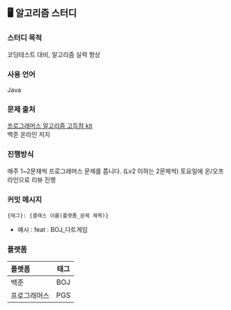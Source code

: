 ## 🖥️ 알고리즘 스터디

### 스터디 목적
코딩테스트 대비, 알고리즘 실력 향상

### 사용 언어
Java

### 문제 출처
[프로그래머스 알고리즘 고득점 kit](https://school.programmers.co.kr/learn/challenges?tab=algorithm_practice_kit) <br>백준 온라인 저지

### 진행방식
매주 1~2문재씩 프로그래머스 문제를 풉니다. (Lv2 이하는 2문제씩)
토요일에 온/오프라인으로 리뷰 진행

### 커밋 메시지
```
{태그}: {클래스 이름(플랫폼_문제 제목)}
```
- 예시 : feat : BOJ_다트게임
### 플랫폼
| 플랫폼      | 태그       |
|:-----------|:-----------:|
| 백준  | BOJ |
| 프로그래머스    | PGS     |
